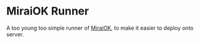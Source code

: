 # MiraiOK Runner

A too young too simple runner of [MiraiOK](https://github.com/LXY1226/MiraiOK), to make it easier to deploy onto server.
